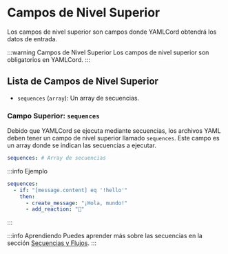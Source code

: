 # Campos de Nivel Superior

Los campos de nivel superior son campos donde YAMLCord obtendrá los datos de entrada.

:::warning Campos de Nivel Superior
Los campos de nivel superior son obligatorios en YAMLCord.
:::

## Lista de Campos de Nivel Superior

- `sequences` (`array`): Un array de secuencias.

### Campo Superior: `sequences`

Debido que YAMLCord se ejecuta mediante secuencias, los archivos YAML deben tener un campo de nivel superior llamado `sequences`. Este campo es un array donde se indican las secuencias a ejecutar.

```yml
sequences: # Array de secuencias
```

:::info Ejemplo

```yml
sequences:
  - if: "[message.content] eq '!hello'"
    then:
      - create_message: "¡Hola, mundo!"
      - add_reaction: "👋"
```

:::

:::info Aprendiendo
Puedes aprender más sobre las secuencias en la sección [Secuencias y Flujos][SequencesAndFlows].
:::

[SequencesAndFlows]: ./sequences-and-flows.md

